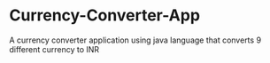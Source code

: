 # Currency-Converter-App
A currency converter application using java language that converts 9 different currency to INR
